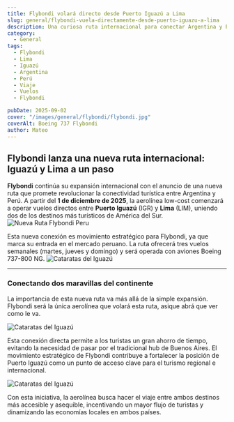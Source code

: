 ```yaml
---
title: Flybondi volará directo desde Puerto Iguazú a Lima
slug: general/flybondi-vuela-directamente-desde-puerto-iguazu-a-lima
description: Una curiosa ruta internacional para conectar Argentina y Perú.
category:
  - General
tags:
  - Flybondi
  - Lima
  - Iguazú
  - Argentina
  - Perú
  - Viaje
  - Vuelos
  - Flybondi

pubDate: 2025-09-02
cover: "/images/general/flybondi/flybondi.jpg"
coverAlt: Boeing 737 Flybondi
author: Mateo
---
```


## Flybondi lanza una nueva ruta internacional: Iguazú y Lima a un paso

**Flybondi** continúa su expansión internacional con el anuncio de una nueva ruta que promete revolucionar la conectividad turística entre Argentina y Perú. A partir del **1 de diciembre de 2025**, la aerolínea low-cost comenzará a operar vuelos directos entre **Puerto Iguazú** (IGR) y **Lima** (LIM), uniendo dos de los destinos más turísticos de América del Sur.
<img src="/images/general/flybondi/Nueva-Ruta-Flybondi-Peru.png" alt="Nueva Ruta Flybondi Peru">

Esta nueva conexión es movimiento estratégico para Flybondi, ya que marca su entrada en el mercado peruano. La ruta ofrecerá tres vuelos semanales (martes, jueves y domingo) y será operada con aviones Boeing 737-800 NG.
<img src="/images/general/flybondi/igr-lim.gif" alt="Cataratas del Iguazú">

***

### Conectando dos maravillas del continente

La importancia de esta nueva ruta va más allá de la simple expansión. Flybondi será la única aerolínea que volará esta ruta, asique abrá que ver como le va.

<img src="/images/general/flybondi/iguazu.jpg" alt="Cataratas del Iguazú">

Esta conexión directa permite a los turistas un gran ahorro de tiempo, evitando la necesidad de pasar por el tradicional hub de Buenos Aires. El movimiento estratégico de Flybondi contribuye a fortalecer la posición de Puerto Iguazú como un punto de acceso clave para el turismo regional e internacional.

<img src="/images/general/flybondi/PORTADA-3.jpeg" alt="Cataratas del Iguazú">

Con esta iniciativa, la aerolínea busca hacer el viaje entre ambos destinos más accesible y asequible, incentivando un mayor flujo de turistas y dinamizando las economías locales en ambos países.
